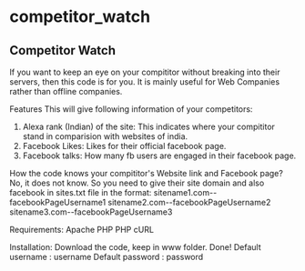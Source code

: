 competitor_watch
================

Competitor Watch
----------------

If you want to keep an eye on your compititor without breaking into their servers, then this code is for you. It is mainly useful for Web Companies rather than offline companies.


Features
  This will give following information of your competitors:
  1) Alexa rank (Indian) of the site:
     This indicates where your compititor stand in comparision with websites of india.
  2) Facebook Likes:
     Likes for their official facebook page.
  3) Facebook talks:
     How many fb users are engaged in their facebook page.


How the code knows your compititor's Website link and Facebook page?
  No, it does not know. So you need to give their site domain and also facebook in sites.txt file in the format:
  sitename1.com--facebookPageUsername1
  sitename2.com--facebookPageUsername2
  sitename3.com--facebookPageUsername3


Requirements:
  Apache
  PHP
  PHP cURL

Installation:
  Download the code, keep in www folder. Done!
  Default username : username
  Default password : password
